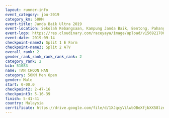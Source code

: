```yaml
---
layout: runner-info 
event_category: jbu-2019 
category_km: 50KM 
event-title: Janda Baik Ultra 2019 
event-location: Sekolah Kebangsaan, Kampung Janda Baik, Bentong, Pahang, Malaysia 
event-logo: https://res.cloudinary.com/raceyaya/image/upload/v1569217009/logo/janda-baik_vch1pc.jpg 
event-date: 2019-09-14 
checkpoint-name2: Split 1 E Farm 
checkpoint-name3: Split 2 ATV 
overall_rank: 2
gender_rank_rank_rank_rank_rank: 2
category_rank: 2
bib: 51083
name: TAN CHOON HAN
category: 50KM Men Open
gender: Male
start: 0-00.0
checkpoint2: 2-47-16
checkpoint3: 5-16-39
finish: 5-41-41
country: Malaysia
cerrtificate: https://drive.google.com/file/d/1XJqcyVilwbOBeXfjbXX58lznKqd6nkAL/view?usp=sharing
---
```

